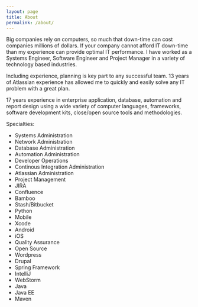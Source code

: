```yaml
---
layout: page
title: About
permalink: /about/
---
```


Big companies rely on computers, so much that down-time can cost companies millions of dollars.  If your company cannot afford IT down-time than my experience can provide optimal IT performance.  I have worked as a Systems Engineer, Software Engineer and Project Manager in a variety of technology based industries.  

Including experience, planning is key part to any successful team.  13 years of Atlassian experience has allowed me to quickly and easily solve any IT problem with a great plan.  

17 years experience in enterprise application, database, automation and report design using a wide variety of computer languages, frameworks, software development kits, close/open source tools and methodologies.  

Specialties: 

* Systems Administration
* Network Administration
* Database Administration
* Automation Administration
* Developer Operations
* Continous Integration Administration
* Atlassian Administration
* Project Management
* JIRA
* Confluence
* Bamboo
* Stash/Bitbucket
* Python
* Mobile
* Xcode
* Android
* iOS
* Quality Assurance
* Open Source
* Wordpress
* Drupal
* Spring Framework
* IntelliJ
* WebStorm
* Java
* Java EE
* Maven